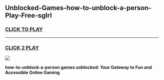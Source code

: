 
## Unblocked-Games-how-to-unblock-a-person-Play-Free-sglrl
<h3>
<a href="https://premium76.site?title=how-to-unblock-a-person&ref=18A1">CLICK TO PLAY</a></h3>
<hr>

<h3>
<a href="https://premium76.site?title=how-to-unblock-a-person&ref=18A1">CLICK 2 PLAY</a>
  
</h3>

<a href="https://premium76.site?title=how-to-unblock-a-person&ref=18A1"><img src="https://clearcache.store/games.png"></a>


**how-to-unblock-a-person games unblocked: Your Gateway to Fun and Accessible Online Gaming**
